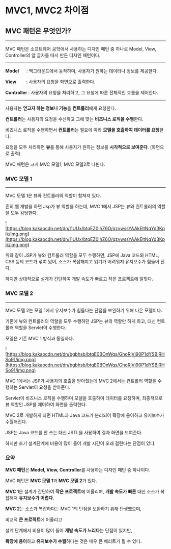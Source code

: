 # MVC1, MVC2 차이점

## **MVC 패턴은 무엇인가?**

---

MVC 패턴은 소프트웨어 공학에서 사용하는 디자인 패턴 중 하나로 Model, View, Controller의 앞 글자를 따서 만든 디자인 패턴이다.

---

**Model**      : 백그라운드에서 동작하며, 사용자가 원하는 데이터나 정보를 제공한다.

**View**        : 사용자의 요청을 화면으로 출력한다.

**Controller** : 사용자의 요청을 처리하고, 그 요청에 따른 전체적인 흐름을 제어한다.

---

사용자는 **얻고자 하는 정보나 기능**을 **컨트롤러**에게 요청한다.

**컨트롤러**는 사용자의 요청을 수신하고 그에 맞는 **비즈니스 로직을 수행**한다.

비즈니스 로직을 수행하면서 **컨트롤러**는 필요에 따라 **모델을 호출하여 데이터를 요청**한다.

요청을 모두 처리하면 **뷰**를 통해 사용자가 원하는 정보를 **시각적으로 보여준다**. (화면으로 출력)

MVC 패턴은 크게 MVC 모델1, MVC 모델2로 나뉜다.

### **MVC 모델 1**

---

MVC 모델 1은 뷰와 컨트롤러의 역할이 합쳐져 있다.

흔히 웹 개발을 하면 Jsp가 뷰 역할을 하는데, MVC 1에서 JSP는 뷰와 컨트롤러의 역할을 모두 감당한다.

![https://blog.kakaocdn.net/dn/I1UUx/btqEZ0IhZ6O/qzvwssYAAkEltNqYd3Kpik/img.png](https://blog.kakaocdn.net/dn/I1UUx/btqEZ0IhZ6O/qzvwssYAAkEltNqYd3Kpik/img.png)

위와 같이 JSP가 뷰와 컨트롤러 역할을 모두 수행하면, JSP에 Java 코드와 HTML, CSS 등의 코드가 섞여 있어, 소스가 복잡해지고 읽기가 어려워져 유지보수가 힘들어 진다.

하지만 상대적으로 설계가 간단하여 개발 속도가 빠르고 작은 프로젝트에 알맞다.

### **MVC 모델 2**

---

MVC 모델 2는 모델 1에서 유지보수가 힘들다는 단점을 보완하기 위해 나온 모델이다.

기존에 뷰와 컨트롤러의 역할을 모두 수행하던 JSP는 뷰의 역할만 하게 하고, 대신 컨트롤러 역할을 Servlet이 수행한다.

모델은 기존 MVC 1 방식과 동일하다.

![https://blog.kakaocdn.net/dn/bgbhsb/btqE0BOnWqs/GhoRjVi90P1dYSBjRHSo91/img.png](https://blog.kakaocdn.net/dn/bgbhsb/btqE0BOnWqs/GhoRjVi90P1dYSBjRHSo91/img.png)

MVC 1에서는 JSP가 사용자의 호출을 받아줬는데 MVC 2에서는 컨트롤러 역할을 수행하는 Servlet이 요청을 받아준다.

Servlet이 비즈니스 로직을 수행하며 모델을 호출하여 데이터를 요청하며, 최종적으로 뷰 역할인 JSP를 제어하여 화면을 출력한다.

MVC 2로 개발하게 되면 HTML과 Java 코드가 분리되어 확장에 용이하고 유지보수가 수월해진다.

JSP는 Java 코드를 안 쓰는 대신 JSTL을 사용하여 결과 화면을 보여준다.

하지만 초기 설계단계에 비용이 많이 들어 개발 시간이 오래 걸린다는 단점이 있다.

### 요약

**MVC 패턴**은 **Model, View, Controller**를 사용하는 디자인 패턴 중 하나이다.

MVC 패턴은 **MVC 모델 1**과 **MVC 모델 2**가 있다.

**MVC 1**은 설계가 간단하여 **작은 프로젝트**에 어울리며, **개발 속도가 빠른** 대신 소스가 복잡해져 **유지보수가 어렵다**.

**MVC 2**는 소스가 복잡하다는 MVC 1의 단점을 보완하기 위해 탄생했으며, 

비교적 **큰 프로젝트**에 어울리고

설계 단계에서 비용이 많이 들어 **개발 속도가 느리다**는 단점이 있지만, 

**확장에 용이**하고 **유지보수가 수월**하다는 것은 매우 큰 메리트가 될 수 있다.